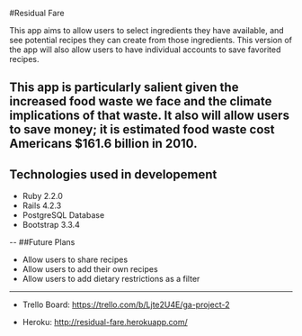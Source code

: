 #Residual Fare

This app aims to allow users to select ingredients they have available, and
see potential recipes they can create from those ingredients. This version of
the app will also allow users to have individual
accounts to save favorited recipes.

This app is particularly salient given the increased food waste we face
and the climate implications of that waste. It also will allow users to
save money; it is estimated food waste cost Americans $161.6 billion in 2010.
--
## Technologies used in developement
  * Ruby 2.2.0
  * Rails 4.2.3
  * PostgreSQL Database
  * Bootstrap 3.3.4

--
##Future Plans
  * Allow users to share recipes
  * Allow users to add their own recipes 
  * Allow users to add dietary restrictions as a filter

---
* Trello Board: https://trello.com/b/Ljte2U4E/ga-project-2

* Heroku: http://residual-fare.herokuapp.com/
